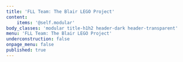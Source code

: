 ```yaml
---
title: 'FLL Team: The Blair LEGO Project'
content:
    items: '@self.modular'
body_classes: 'modular title-h1h2 header-dark header-transparent'
menu: 'FLL Team: The Blair LEGO Project'
underconstruction: false
onpage_menu: false
published: true
---
```



